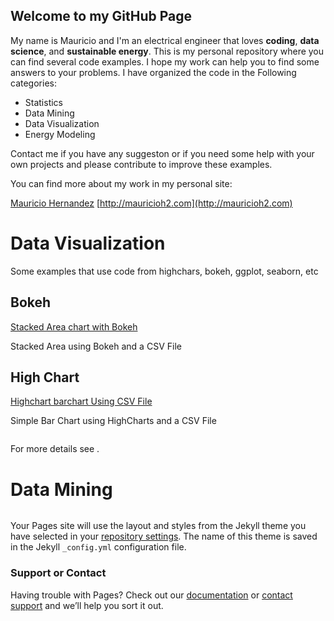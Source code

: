 ## Welcome to my GitHub Page

My name is Mauricio and I'm an electrical engineer that loves **coding**, **data science**, and **sustainable energy**. This is my personal repository where you can find several code examples. I hope my work can help you to find some answers to your problems. I have organized the code in the Following categories:

* Statistics
* Data Mining
* Data Visualization
* Energy Modeling

Contact me if you have any suggeston or if you need some help with your own projects and please contribute to improve these examples.



You can find more about my work in my personal site: 

[Mauricio Hernandez](http://mauricioh2.com) [http://mauricioh2.com](http://mauricioh2.com)

# Data Visualization
Some examples that use code from highchars, bokeh, ggplot, seaborn, etc

## Bokeh 
[Stacked Area chart with Bokeh](https://github.com/adminProyectosEnergia/highchart-barchart-csv/)

Stacked Area using Bokeh and a CSV File


## High Chart 

[Highchart barchart Using CSV File](https://github.com/adminProyectosEnergia/highchart-barchart-csv/)

Simple Bar Chart using HighCharts and a CSV File

```markdown
```
For more details see .

# Data Mining
```markdown


```











Your Pages site will use the layout and styles from the Jekyll theme you have selected in your [repository settings](https://github.com/adminProyectosEnergia/adminProyectosEnergia.github.io/settings). The name of this theme is saved in the Jekyll `_config.yml` configuration file.

### Support or Contact

Having trouble with Pages? Check out our [documentation](https://help.github.com/categories/github-pages-basics/) or [contact support](https://github.com/contact) and we’ll help you sort it out.
